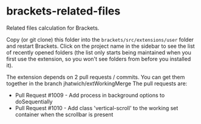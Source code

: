 brackets-related-files
========================

Related files calculation for Brackets.

Copy (or git clone) this folder into the `brackets/src/extensions/user` folder and restart Brackets.
Click on the project name in the sidebar to see the list of recently opened folders (the list only
starts being maintained when you first use the extension, so you won't see folders from before you
installed it).

The extension depends on 2 pull requests / commits.  You can get them together in the branch jhatwich/extWorkingMerge
The pull requests are:
* Pull Request #1009 - Add process in background options to doSequentially
* Pull Request #1010 - Add class 'vertical-scroll' to the working set container when the scrollbar is present

